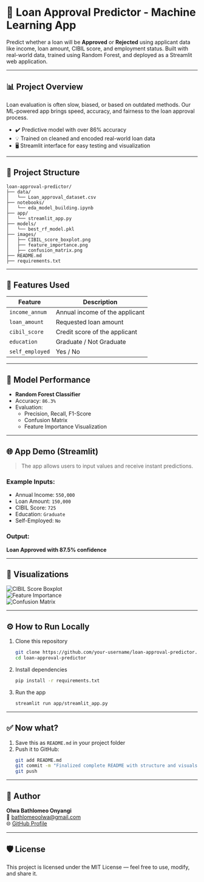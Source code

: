 # 🏦 Loan Approval Predictor - Machine Learning App

Predict whether a loan will be **Approved** or **Rejected** using applicant data like income, loan amount, CIBIL score, and employment status. Built with real-world data, trained using Random Forest, and deployed as a Streamlit web application.

---

## 📊 Project Overview

Loan evaluation is often slow, biased, or based on outdated methods. Our ML-powered app brings speed, accuracy, and fairness to the loan approval process.

- ✔️ Predictive model with over 86% accuracy  
- 💡 Trained on cleaned and encoded real-world loan data  
- 🖥️ Streamlit interface for easy testing and visualization  

---

## 📂 Project Structure

```
loan-approval-predictor/
├── data/
│   └── Loan_approval_dataset.csv
├── notebooks/
│   └── eda_model_building.ipynb
├── app/
│   └── streamlit_app.py
├── models/
│   └── best_rf_model.pkl
├── images/
│   ├── CIBIL_score_boxplot.png
│   ├── feature_importance.png
│   ├── confusion_matrix.png
├── README.md
├── requirements.txt
```

---

## 🧪 Features Used

| Feature         | Description                      |
|----------------|----------------------------------|
| `income_annum` | Annual income of the applicant   |
| `loan_amount`  | Requested loan amount            |
| `cibil_score`  | Credit score of the applicant    |
| `education`    | Graduate / Not Graduate          |
| `self_employed`| Yes / No                         |

---

## 🤖 Model Performance

- **Random Forest Classifier**
- Accuracy: `86.3%`
- Evaluation:
  - Precision, Recall, F1-Score
  - Confusion Matrix
  - Feature Importance Visualization

---

## 🌐 App Demo (Streamlit)

> The app allows users to input values and receive instant predictions.

### Example Inputs:
- Annual Income: `550,000`
- Loan Amount: `150,000`
- CIBIL Score: `725`
- Education: `Graduate`
- Self-Employed: `No`

### Output:
**Loan Approved with 87.5% confidence**

---

## 📸 Visualizations

![CIBIL Score Boxplot](images/CIBIL_score_boxplot.png)  
![Feature Importance](images/feature_importance.png)  
![Confusion Matrix](images/confusion_matrix.png)

---

## ⚙️ How to Run Locally

1. Clone this repository  
   ```bash
   git clone https://github.com/your-username/loan-approval-predictor.git
   cd loan-approval-predictor
   ```

2. Install dependencies  
   ```bash
   pip install -r requirements.txt
   ```

3. Run the app  
   ```bash
   streamlit run app/streamlit_app.py
   ```

---

## ✅ Now what?

1. Save this as `README.md` in your project folder  
2. Push it to GitHub:
   ```bash
   git add README.md
   git commit -m "Finalized complete README with structure and visuals"
   git push
   ```

---

## 👤 Author

**Olwa Bathlomeo Onyangi**  
📧 bathlomeoolwa@gmail.com  
🌐 [GitHub Profile](https://github.com/bathlomeoolwa)

---

## 🛡️ License

This project is licensed under the MIT License — feel free to use, modify, and share it.
